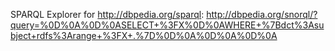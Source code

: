 SPARQL Explorer for http://dbpedia.org/sparql:
http://dbpedia.org/snorql/?query=%0D%0A%0D%0ASELECT+%3FX%0D%0AWHERE+%7Bdct%3Asubject+rdfs%3Arange+%3FX+.%7D%0D%0A%0D%0A%0D%0A
